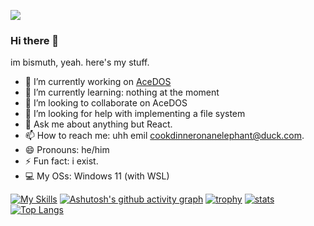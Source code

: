 ![](https://komarev.com/ghpvc/?username=bismuthnickel&color=blueviolet)

### Hi there 👋

im bismuth, yeah. here's my stuff.

- 🔭 I’m currently working on [AceDOS](https://github.com/bismuthnickel/AceDOS)
- 🌱 I’m currently learning: nothing at the moment
- 👯 I’m looking to collaborate on AceDOS
- 🤔 I’m looking for help with implementing a file system
- 💬 Ask me about anything but React.
- 📫 How to reach me: uhh emil cookdinneronanelephant@duck.com.
- 😄 Pronouns: he/him
- ⚡ Fun fact: i exist.
- 💻 My OSs: Windows 11 (with WSL)

[![My Skills](https://skillicons.dev/icons?i=c,cpp,vscode,windows,lua,html,javascript,css,bash,git,github,stackoverflow,wsl&theme=light)](https://skillicons.dev)
[![Ashutosh's github activity graph](https://github-readme-activity-graph.vercel.app/graph?username=bismuthnickel&bg_color=ffffff&color=121212&line=4c619e&point=363636&area=true&hide_border=true)](https://github.com/ashutosh00710/github-readme-activity-graph)
[![trophy](https://github-profile-trophy.vercel.app/?username=bismuthnickel)](https://github.com/ryo-ma/github-profile-trophy)
[![stats](https://github-readme-stats.vercel.app/api?username=bismuthnickel)](https://github.com/anuraghazra/github-readme-stats)
[![Top Langs](https://github-readme-stats.vercel.app/api/top-langs/?username=bismuthnickel&layout=donut&langs_count=10)](https://github.com/anuraghazra/github-readme-stats)
